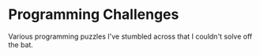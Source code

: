 # Programming Challenges

Various programming puzzles I've stumbled across that I couldn't solve off the bat.
